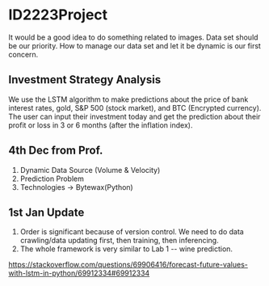 # ID2223Project
It would be a good idea to do something related to images.
Data set should be our priority. How to manage our data set and let it be dynamic is our first concern.

## Investment Strategy Analysis
We use the LSTM algorithm to make predictions about the price of bank interest rates, gold, S&P 500 (stock market), and BTC (Encrypted currency). The user can input their investment today and get the prediction about their profit or loss in 3 or 6 months (after the inflation index).

## 4th Dec from Prof.
1. Dynamic Data Source (Volume & Velocity)
2. Prediction Problem
3. Technologies -> Bytewax(Python)

## 1st Jan Update
1. Order is significant because of version control. We need to do data crawling/data updating first, then training, then inferencing.
2. The whole framework is very similar to Lab 1 -- wine prediction.

https://stackoverflow.com/questions/69906416/forecast-future-values-with-lstm-in-python/69912334#69912334

